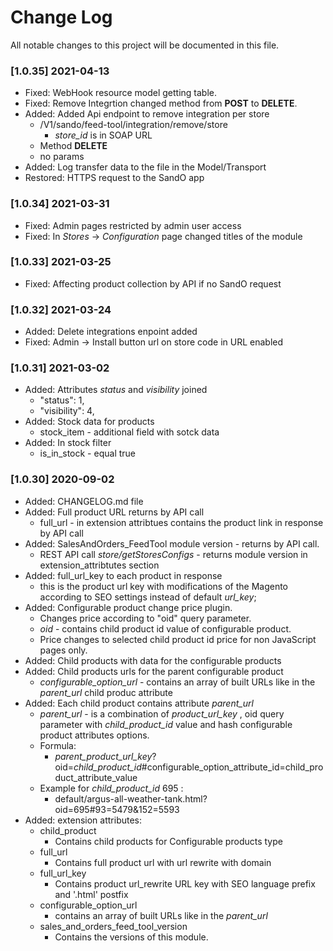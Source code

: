 # Change Log

All notable changes to this project will be documented in this file.

### [1.0.35] 2021-04-13
 * Fixed: WebHook resource model getting table.
 * Fixed: Remove Integrtion changed method from **POST** to **DELETE**.
 * Added: Added Api endpoint to remove integration per store
    - /V1/sando/feed-tool/integration/remove/store
        - *store_id* is in SOAP URL
    - Method **DELETE**
    - no params
 * Added: Log transfer data to the file in the Model/Transport
 * Restored: HTTPS request to the SandO app 
    
### [1.0.34] 2021-03-31
 * Fixed: Admin pages restricted by admin user access
 * Fixed: In *Stores* -> *Configuration* page changed titles of the module
### [1.0.33] 2021-03-25
 * Fixed: Affecting product collection by API if no SandO request

### [1.0.32] 2021-03-24
 * Added: Delete integrations enpoint added
 * Fixed: Admin -> Install button url on store code in URL enabled

### [1.0.31] 2021-03-02

  * Added: Attributes *status* and *visibility* joined
      - "status": 1,
      - "visibility": 4,
  * Added: Stock data for products 
      - stock_item - additional field with sotck data
  * Added: In stock filter
      - is_in_stock - equal true
        
### [1.0.30] 2020-09-02

  * Added: CHANGELOG.md file
  * Added: Full product URL returns by API call 
      - full_url - in extension attribtues contains the product link in response by API call 
  * Added: SalesAndOrders_FeedTool module version - returns by API call.
      - REST API call  *store/getStoresConfigs* - returns module version in extension_attribtutes section  
  * Added: full_url_key to each product in response
      - this is the product url key with modifications of the Magento according to SEO settings instead of default *url_key*;
  * Added: Configurable product change price plugin. 
      - Changes price according to "oid" query parameter.
      - *oid* - contains child product id value of configurable product.
      - Price changes to selected child product id price for non JavaScript pages only. 
  * Added: Child products with data for the configurable products
  * Added: Child products urls for the parent configurable product
      - *configurable_option_url*  - contains an array of built URLs like  in the *parent_url* child produc attribute
  * Added: Each child product contains attribute *parent_url* 
      - *parent_url* - is a combination of *product_url_key* , oid query parameter with *child_product_id* value and hash configurable product attributes options.
      - Formula:
          - *parent_product_url_key*?oid=*child_product_id*#configurable_option_attribute_id=child_product_attribute_value   
      - Example for *child_product_id* 695 : 
          - default/argus-all-weather-tank.html?oid=695#93=5479&152=5593
  * Added: extension attributes:
      - child_product
          - Contains child products for Configurable products type 
      - full_url
          - Contains full product url with url rewrite with domain
      - full_url_key
          - Contains product url_rewrite URL key with SEO language prefix and '.html' postfix
     - configurable_option_url
         - contains an array of built URLs like  in the *parent_url*
     - sales_and_orders_feed_tool_version
         - Contains the versions of this module.
     
      
